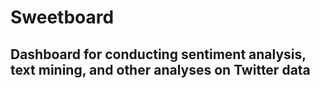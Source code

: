 # Sweetboard
## Dashboard for conducting sentiment analysis, text mining, and other analyses on Twitter data
